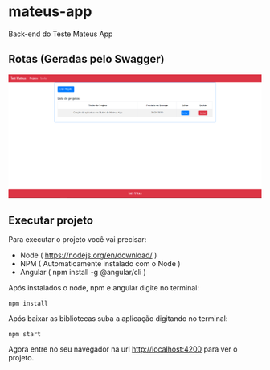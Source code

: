# mateus-app
Back-end do Teste Mateus App

## Rotas (Geradas pelo Swagger)
  ![alt text](https://raw.githubusercontent.com/enosgomes/mateus-test-frontend/master/src/assets/telainicial.png)

## Executar projeto
Para executar o projeto você vai precisar:
- Node ( https://nodejs.org/en/download/ ) 
- NPM ( Automaticamente instalado com o Node )
- Angular ( npm install -g @angular/cli )

Após instalados o node, npm e angular digite no terminal:

````
npm install
````

Após baixar as bibliotecas suba a aplicação digitando no terminal:

````
npm start
````

Agora entre no seu navegador na url <http://localhost:4200> para ver o projeto.
